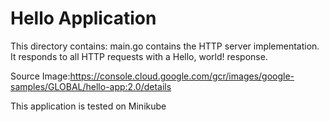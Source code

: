 # Hello Application
This directory contains:
main.go contains the HTTP server implementation. It responds to all HTTP requests with a Hello, world! response.

Source Image:https://console.cloud.google.com/gcr/images/google-samples/GLOBAL/hello-app:2.0/details

This application is tested on Minikube
